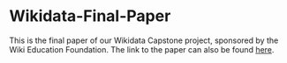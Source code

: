 # Wikidata-Final-Paper
This is the final paper of our Wikidata Capstone project, sponsored by the Wiki Education Foundation. The link to the paper can also be found [here](https://ieeexplore.ieee.org/document/9483776).
